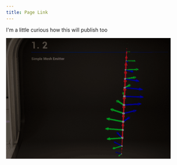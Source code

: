 ```yaml
---
title: Page Link
---
```


I'm a little curious how this will publish too

![Here's a GIF](Files/TestGIF.gif)
